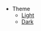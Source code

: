 
- Theme
  - <a href="#" data-link-title="light">Light</a>
  - <a href="#" data-link-title="dark">Dark</a>